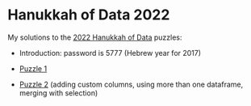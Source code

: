 # Hanukkah of Data 2022

My solutions to the [2022 Hanukkah of Data](https://hanukkah.bluebird.sh/5783/) puzzles:

* Introduction: password is 5777 (Hebrew year for 2017) 

* [Puzzle 1](Puzzle1.ipynb)

* [Puzzle 2](Puzzle2.ipynb) (adding custom columns, using more than one dataframe, merging with selection)
